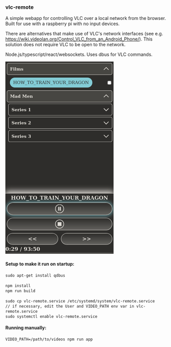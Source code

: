 ### vlc-remote

A simple webapp for controlling VLC over a local network from the browser. Built for use with a raspberry pi with no input devices.

There are alternatives that make use of VLC's network interfaces (see e.g. https://wiki.videolan.org/Control_VLC_from_an_Android_Phone/). This solution does not require VLC to be open to the network.

Node.js/typescript/react/websockets. Uses dbus for VLC commands.

![Screenshot](images/screenshot.png)

#### Setup to make it run on startup:
```
sudo apt-get install qdbus

npm install
npm run build

sudo cp vlc-remote.service /etc/systemd/system/vlc-remote.service
// if necessary, edit the User and VIDEO_PATH env var in vlc-remote.service
sudo systemctl enable vlc-remote.service
```

#### Running manually:
```
VIDEO_PATH=/path/to/videos npm run app
```

